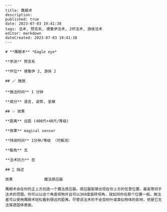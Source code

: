 
    ---
    title: 鹰眼术
    description: 
    published: true
    date: 2023-07-03 19:41:38
    tags: 法术, 预言系, 德鲁伊法术, 2环法术, 游侠法术
    editor: markdown
    dateCreated: 2023-07-03 19:41:38
    ---

    # **鹰眼术** *Eagle eye*

    **学派** 预言系 

    **环位** 德鲁伊 2, 游侠 2

    ## 🪄 施放

    **施法时间** 1 分钟

    **成分** 语言, 姿势, 圣徽

    ## ✨ 效果  

    **距离** 远距 (400尺+40尺/等级) 

    **效果** magical sensor 

    **持续时间** 1分钟/等级 （可解消） 

    **豁免** 无

    **法术抗力** 否

    ## 📖 描述

    效果              魔法感应器

    鹰眼术会在你的正上方创造一个魔法感应器。感应器能够出现在你上方的任意位置，最高等同于法术的范围。你可以以这个角度视物并且可以360度旋转视角，就如同你在那个位置一般。施法者可以使用鹰眼术轻松看到很远的距离。尽管该法术的不会受树叶或类似物体的影响，但是它无法穿透固体表面。
    